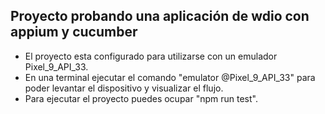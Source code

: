 ## Proyecto probando una aplicación de wdio con appium y cucumber
- El proyecto esta configurado para utilizarse con un emulador Pixel_9_API_33.
- En una terminal ejecutar el comando "emulator @Pixel_9_API_33" para poder levantar el dispositivo y visualizar el flujo.
- Para ejecutar el proyecto puedes ocupar "npm run test".
